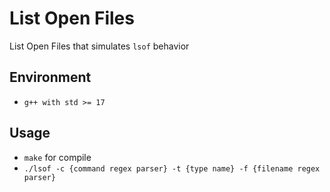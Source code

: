 # List Open Files

List Open Files that simulates `lsof` behavior

## Environment

- `g++ with std >= 17`

## Usage

- `make` for compile
- `./lsof -c {command regex parser} -t {type name} -f {filename regex parser}`

